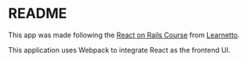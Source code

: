 # README

This app was made following the [React on Rails Course](https://learnetto.com/users/hrishio/courses/react-rails-course) from [Learnetto](https://learnetto.com/).

This application uses Webpack to integrate React as the frontend UI.
